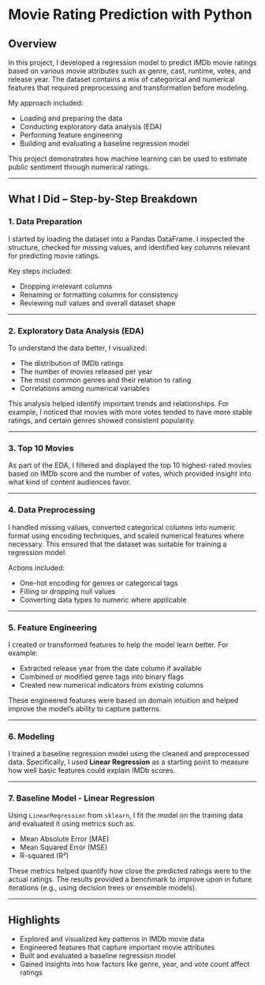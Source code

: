# Movie Rating Prediction with Python

## Overview

In this project, I developed a regression model to predict IMDb movie ratings based on various movie attributes such as genre, cast, runtime, votes, and release year. The dataset contains a mix of categorical and numerical features that required preprocessing and transformation before modeling.

My approach included:

* Loading and preparing the data
* Conducting exploratory data analysis (EDA)
* Performing feature engineering
* Building and evaluating a baseline regression model

This project demonstrates how machine learning can be used to estimate public sentiment through numerical ratings.

---

## What I Did – Step-by-Step Breakdown

### 1. Data Preparation

I started by loading the dataset into a Pandas DataFrame. I inspected the structure, checked for missing values, and identified key columns relevant for predicting movie ratings.

Key steps included:

* Dropping irrelevant columns
* Renaming or formatting columns for consistency
* Reviewing null values and overall dataset shape

---

### 2. Exploratory Data Analysis (EDA)

To understand the data better, I visualized:

* The distribution of IMDb ratings
* The number of movies released per year
* The most common genres and their relation to rating
* Correlations among numerical variables

This analysis helped identify important trends and relationships. For example, I noticed that movies with more votes tended to have more stable ratings, and certain genres showed consistent popularity.

---

### 3. Top 10 Movies

As part of the EDA, I filtered and displayed the top 10 highest-rated movies based on IMDb score and the number of votes, which provided insight into what kind of content audiences favor.

---

### 4. Data Preprocessing

I handled missing values, converted categorical columns into numeric format using encoding techniques, and scaled numerical features where necessary. This ensured that the dataset was suitable for training a regression model.

Actions included:

* One-hot encoding for genres or categorical tags
* Filling or dropping null values
* Converting data types to numeric where applicable

---

### 5. Feature Engineering

I created or transformed features to help the model learn better. For example:

* Extracted release year from the date column if available
* Combined or modified genre tags into binary flags
* Created new numerical indicators from existing columns

These engineered features were based on domain intuition and helped improve the model’s ability to capture patterns.

---

### 6. Modeling

I trained a baseline regression model using the cleaned and preprocessed data. Specifically, I used **Linear Regression** as a starting point to measure how well basic features could explain IMDb scores.

---

### 7. Baseline Model - Linear Regression

Using `LinearRegression` from `sklearn`, I fit the model on the training data and evaluated it using metrics such as:

* Mean Absolute Error (MAE)
* Mean Squared Error (MSE)
* R-squared (R²)

These metrics helped quantify how close the predicted ratings were to the actual ratings. The results provided a benchmark to improve upon in future iterations (e.g., using decision trees or ensemble models).

---

## Highlights

* Explored and visualized key patterns in IMDb movie data
* Engineered features that capture important movie attributes
* Built and evaluated a baseline regression model
* Gained insights into how factors like genre, year, and vote count affect ratings



